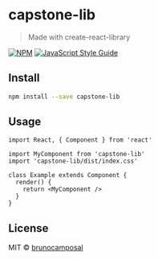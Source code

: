 # capstone-lib

> Made with create-react-library

[![NPM](https://img.shields.io/npm/v/capstone-lib.svg)](https://www.npmjs.com/package/capstone-lib) [![JavaScript Style Guide](https://img.shields.io/badge/code_style-standard-brightgreen.svg)](https://standardjs.com)

## Install

```bash
npm install --save capstone-lib
```

## Usage

```tsx
import React, { Component } from 'react'

import MyComponent from 'capstone-lib'
import 'capstone-lib/dist/index.css'

class Example extends Component {
  render() {
    return <MyComponent />
  }
}
```

## License

MIT © [brunocamposal](https://github.com/brunocamposal)
